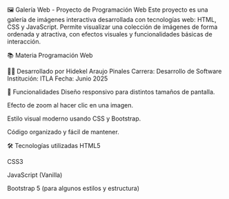 🖼️ Galería Web - Proyecto de Programación Web
Este proyecto es una galería de imágenes interactiva desarrollada con tecnologías web: HTML, CSS y JavaScript. Permite visualizar una colección de imágenes de forma ordenada y atractiva, con efectos visuales y funcionalidades básicas de interacción.

📚 Materia
Programación Web

👨‍💻 Desarrollado por
Hidekel Araujo Pinales
Carrera: Desarrollo de Software
Institución: ITLA
Fecha: Junio 2025

🚀 Funcionalidades
Diseño responsivo para distintos tamaños de pantalla.

Efecto de zoom al hacer clic en una imagen.

Estilo visual moderno usando CSS y Bootstrap.

Código organizado y fácil de mantener.

🛠️ Tecnologías utilizadas
HTML5

CSS3

JavaScript (Vanilla)

Bootstrap 5 (para algunos estilos y estructura)
